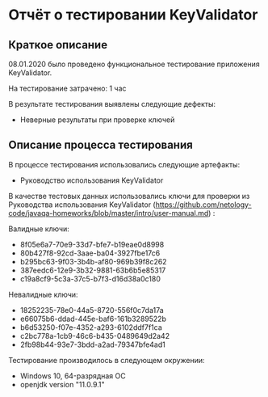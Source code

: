 # Отчёт о тестировании KeyValidator

## Краткое описание

08.01.2020 было проведено функциональное тестирование приложения KeyValidator.

На тестирование затрачено: 1 час

В результате тестирования выявлены следующие дефекты:
* Неверные результаты при проверке ключей

## Описание процесса тестирования

В процессе тестирования использовались следующие артефакты:
* Руководство использования KeyValidator

В качестве тестовых данных использовались ключи для проверки из Руководства использования KeyValidator (https://github.com/netology-code/javaqa-homeworks/blob/master/intro/user-manual.md) :

Валидные ключи:
*  8f05e6a7-70e9-33d7-bfe7-b19eae0d8998
* 80b427f8-92cd-3aae-ba04-3927fbe17c6
* b295bc63-9f03-3b4b-af80-969b39f8c262
* 387eedc6-12e9-3b32-9881-63b6b5e85317
* c19a8cf9-5c3a-37c5-b7f3-d16d38a0c180

Невалидные ключи:
* 18252235-78e0-44a5-8720-556f0c7da17a
* e66075b6-ddad-445e-baf6-161b3289522b
* b6d53250-f07e-4352-a293-6102ddf7f1ca
* c2bc778a-1cb9-46c6-b435-0489649d2a42
* 2fb98b44-93e7-3bdd-a2ad-79347bfe4ad1

Тестирование производилось в следующем окружении:
* Windows 10, 64-разрядная ОС
* openjdk version "11.0.9.1"